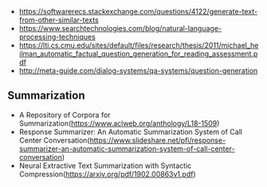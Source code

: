 * https://softwarerecs.stackexchange.com/questions/4122/generate-text-from-other-similar-texts
* https://www.searchtechnologies.com/blog/natural-language-processing-techniques
* https://lti.cs.cmu.edu/sites/default/files/research/thesis/2011/michael_heilman_automatic_factual_question_generation_for_reading_assessment.pdf
* http://meta-guide.com/dialog-systems/qa-systems/question-generation

## Summarization
   *  A Repository of Corpora for Summarization(https://www.aclweb.org/anthology/L18-1509)
   *  Response Summarizer: An Automatic Summarization System of Call Center Conversation(https://www.slideshare.net/pfi/response-summarizer-an-automatic-summarization-system-of-call-center-conversation)
   *  Neural Extractive Text Summarization with Syntactic Compression(https://arxiv.org/pdf/1902.00863v1.pdf)

